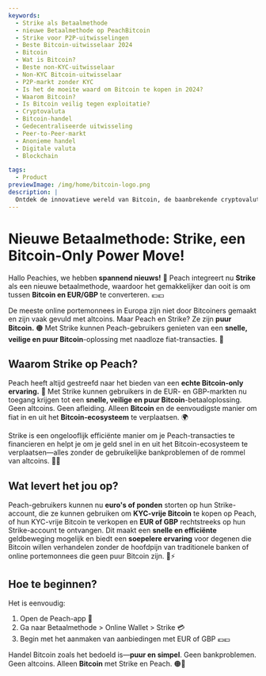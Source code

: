 ```yaml
---
keywords:
  - Strike als Betaalmethode
  - nieuwe Betaalmethode op PeachBitcoin
  - Strike voor P2P-uitwisselingen
  - Beste Bitcoin-uitwisselaar 2024
  - Bitcoin
  - Wat is Bitcoin?
  - Beste non-KYC-uitwisselaar
  - Non-KYC Bitcoin-uitwisselaar
  - P2P-markt zonder KYC
  - Is het de moeite waard om Bitcoin te kopen in 2024?
  - Waarom Bitcoin?
  - Is Bitcoin veilig tegen exploitatie?
  - Cryptovaluta
  - Bitcoin-handel
  - Gedecentraliseerde uitwisseling
  - Peer-to-Peer-markt
  - Anonieme handel
  - Digitale valuta
  - Blockchain

tags:
  - Product
previewImage: /img/home/bitcoin-logo.png
description: |
  Ontdek de innovatieve wereld van Bitcoin, de baanbrekende cryptovaluta die veilige, gedecentraliseerde transacties mogelijk maakt via een wereldwijd netwerk. Leer over de beste non-KYC Bitcoin-uitwisselingen, peer-to-peer handelsmarkten en de voordelen van anonieme Bitcoin-transacties. Ontdek waarom Bitcoin in 2024 een waardevolle investering blijft en hoe het zijn veiligheid tegen exploitatie handhaaft.
---
```


# Nieuwe Betaalmethode: Strike, een Bitcoin-Only Power Move!

Hallo Peachies, we hebben **spannend nieuws!** 🍑 Peach integreert nu **Strike** als een nieuwe betaalmethode, waardoor het gemakkelijker dan ooit is om tussen **Bitcoin en EUR/GBP** te converteren. 💶💷

De meeste online portemonnees in Europa zijn niet door Bitcoiners gemaakt en zijn vaak gevuld met altcoins. Maar Peach en Strike? Ze zijn **puur Bitcoin.** 🟠 Met Strike kunnen Peach-gebruikers genieten van een **snelle, veilige en puur Bitcoin**-oplossing met naadloze fiat-transacties. 💸

## Waarom Strike op Peach?

Peach heeft altijd gestreefd naar het bieden van een **echte Bitcoin-only ervaring.** 🧡 Met Strike kunnen gebruikers in de EUR- en GBP-markten nu toegang krijgen tot een **snelle, veilige en puur Bitcoin**-betaaloplossing. Geen altcoins. Geen afleiding. Alleen **Bitcoin** en de eenvoudigste manier om fiat in en uit het **Bitcoin-ecosysteem** te verplaatsen. 🌍

Strike is een ongelooflijk efficiënte manier om je Peach-transacties te financieren en helpt je om je geld snel in en uit het Bitcoin-ecosysteem te verplaatsen—alles zonder de gebruikelijke bankproblemen of de rommel van altcoins. 🏦🚫

## Wat levert het jou op?

Peach-gebruikers kunnen nu **euro's of ponden** storten op hun Strike-account, die ze kunnen gebruiken om **KYC-vrije Bitcoin** te kopen op Peach, of hun KYC-vrije Bitcoin te verkopen en **EUR of GBP** rechtstreeks op hun Strike-account te ontvangen. Dit maakt een **snelle en efficiënte** geldbeweging mogelijk en biedt een **soepelere ervaring** voor degenen die Bitcoin willen verhandelen zonder de hoofdpijn van traditionele banken of online portemonnees die geen puur Bitcoin zijn. 💱⚡

## Hoe te beginnen?

Het is eenvoudig:

1) Open de Peach-app 📱
2) Ga naar Betaalmethode > Online Wallet > Strike 💳
3) Begin met het aanmaken van aanbiedingen met EUR of GBP 💶💷

Handel Bitcoin zoals het bedoeld is—**puur en simpel**. Geen bankproblemen. Geen altcoins. Alleen **Bitcoin** met Strike en Peach. 🟠🚀
